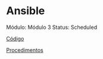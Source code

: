 # Ansible

Módulo: Módulo 3
Status: Scheduled

[Código](Ansible%20a094bb72c38d435893bd61823d4ac216/Co%CC%81digo%201ec35d9c5f03487a9883e33431f180ce.md)

[Procedimentos](Ansible%20a094bb72c38d435893bd61823d4ac216/Procedimentos%20e9a82fd2e0e04ce5996a3395a7a0fef1.md)